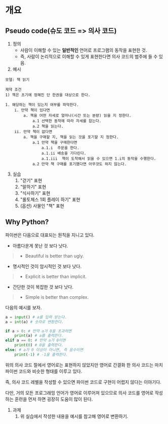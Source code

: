 # 개요

## Pseudo code(슈도 코드 => 의사 코드)
1. 정의
   - 사람이 이해할 수 있는 **일반적인** 언어로 프로그램의 동작을 표현한 것.
   - 즉, 사람이 논리적으로 이해할 수 있게 표현한다면 의사 코드의 범주에 들 수 있음.
2. 예시
```
모델: 책 읽기

제약 조건
1) 책은 초기에 정해진 단 한권을 대상으로 한다.

1. 해당하는 책이 있는지 여부를 파악한다.
    i. 만약 책이 있다면
        a. 책을 어떤 자세로 얼마나(시간 또는 분량) 읽을 지 정한다.
            a.1 선택한 동작에 따라 자세를 잡는다.
            a.2 책을 읽는다.
    ii. 만약 책이 없다면
        a. 책을 구매할 지, 책을 읽는 것을 포기할 지 정한다.
            a.1 만약 책을 구매한다면
                a.1.i  주문을 한다.
                a.1.ii 배송을 기다린다.
                a.1.iii  책이 도착해서 읽을 수 있으면 1.i의 동작을 수행한다.
            a.2 만약 책 구매를 포기했다면 아무것도 하지 않는다.
```
3. 실습
    1. "걷기" 표현
    2. "말하기" 표현
    3. "식사하기" 표현
    4. "롤토체스 1회 플레이 하기" 표현
    5. (옵션) 사물인 "책" 표현

## Why Python?
파이썬은 다음으로 대표되는 원칙을 지니고 있다.

- 아름다운게 못난 것 보다 낫다.
> - Beautiful is better than ugly.   
- 명시적인 것이 암시적인 것 보다 낫다.
> - Explicit is better than implicit.    
- 간단한 것이 복잡한 것 보다 낫다.
> - Simple is better than complex.   

다음의 예시를 보자.

```python
a = input() # a를 입력 받는다.
a = int(a) # 숫자로 변환한다.

if a > 0: # 만약 a가 0을 초과하면
    print(a) # a를 출력한다.
elif a == 0: # 만약 a가 0이면
    print(0) # 0을 출력한다. 
else: # a가 0 이상이 아니면, 즉 음수이면
    print(-1) # -1을 출력한다.
```

위의 의사 코드 절에서 영어로는 표현하지 않았지만 영어로 간결화 한 의사 코드는 마치 파이썬 코드와 비슷한 형태를 이루고 있다.

즉, 의사 코드 레벨을 작성할 수 있으면 파이썬 코드로 구현이 어렵지 않다는 이야기다.

다만, 거의 모든 프로그래밍 언어가 영어로 이루어져 있으므로 의사 코드를 영어로 작성하는 훈련을 먼저 하면 굉장히 도움이 많이 된다.

1. 과제
   1. 위 실습에서 작성한 내용을 예시를 참고해 영어로 변환하기.